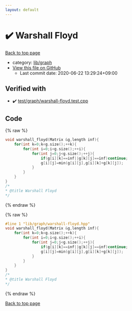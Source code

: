 ```yaml
---
layout: default
---
```


<!-- mathjax config similar to math.stackexchange -->
<script type="text/javascript" async
  src="https://cdnjs.cloudflare.com/ajax/libs/mathjax/2.7.5/MathJax.js?config=TeX-MML-AM_CHTML">
</script>
<script type="text/x-mathjax-config">
  MathJax.Hub.Config({
    TeX: { equationNumbers: { autoNumber: "AMS" }},
    tex2jax: {
      inlineMath: [ ['$','$'] ],
      processEscapes: true
    },
    "HTML-CSS": { matchFontHeight: false },
    displayAlign: "left",
    displayIndent: "2em"
  });
</script>

<script type="text/javascript" src="https://cdnjs.cloudflare.com/ajax/libs/jquery/3.4.1/jquery.min.js"></script>
<script src="https://cdn.jsdelivr.net/npm/jquery-balloon-js@1.1.2/jquery.balloon.min.js" integrity="sha256-ZEYs9VrgAeNuPvs15E39OsyOJaIkXEEt10fzxJ20+2I=" crossorigin="anonymous"></script>
<script type="text/javascript" src="../../../assets/js/copy-button.js"></script>
<link rel="stylesheet" href="../../../assets/css/copy-button.css" />


# :heavy_check_mark: Warshall Floyd

<a href="../../../index.html">Back to top page</a>

* category: <a href="../../../index.html#6e267a37887a7dcb68cbf7008d6c7e48">lib/graph</a>
* <a href="{{ site.github.repository_url }}/blob/master/lib/graph/warshall-floyd.hpp">View this file on GitHub</a>
    - Last commit date: 2020-06-22 13:29:24+09:00




## Verified with

* :heavy_check_mark: <a href="../../../verify/test/graph/warshall-floyd.test.cpp.html">test/graph/warshall-floyd.test.cpp</a>


## Code

<a id="unbundled"></a>
{% raw %}
```cpp
void warshall_floyd(Matrix &g,length inf){
	for(int k=0;k<g.size();++k){
		for(int i=0;i<g.size();++i){
			for(int j=0;j<g.size();++j){
				if(g[i][k]==inf||g[k][j]==inf)continue;
				g[i][j]=min(g[i][j],g[i][k]+g[k][j]);
			}
		}
	}
}
/*
* @title Warshall Floyd
*/
```
{% endraw %}

<a id="bundled"></a>
{% raw %}
```cpp
#line 1 "lib/graph/warshall-floyd.hpp"
void warshall_floyd(Matrix &g,length inf){
	for(int k=0;k<g.size();++k){
		for(int i=0;i<g.size();++i){
			for(int j=0;j<g.size();++j){
				if(g[i][k]==inf||g[k][j]==inf)continue;
				g[i][j]=min(g[i][j],g[i][k]+g[k][j]);
			}
		}
	}
}
/*
* @title Warshall Floyd
*/

```
{% endraw %}

<a href="../../../index.html">Back to top page</a>

